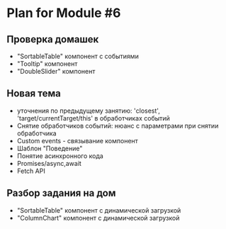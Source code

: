 # Plan for Module #6

## Проверка домашек 

* "SortableTable" компонент c событиями
* "Tooltip" компонент
* "DoubleSlider" компонент

## Новая тема 

* уточнения по предыдущему занятию: 'closest', 'target/currentTarget/this' в обработчиках событий
* Снятие обработчиков событий: нюанс с параметрами при снятии обработчика
* Custom events - связывание компонент
* Шаблон "Поведение"
* Понятие асинхронного кода
* Promises/async,await
* Fetch API

## Разбор задания на дом

* "SortableTable" компонент c динамической загрузкой
* "ColumnChart" компонент c динамической загрузкой
